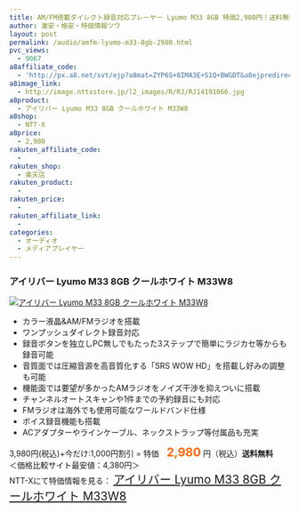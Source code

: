 ```yaml
---
title: AM/FM搭載ダイレクト録音対応プレーヤー Lyumo M33 8GB 特価2,980円！送料無料！
author: 激安・格安・特価情報ツウ
layout: post
permalink: /audio/amfm-lyumo-m33-8gb-2980.html
pvc_views:
  - 9067
a8affiliate_code:
  - 'http://px.a8.net/svt/ejp?a8mat=ZYP6S+8IMA3E+S1Q+BWGDT&a8ejpredirect=http://nttxstore.jp/_II_ID14346833'
a8image_link:
  - http://image.nttxstore.jp/l2_images/R/RJ/RJ14191066.jpg
a8product:
  - アイリバー Lyumo M33 8GB クールホワイト M33W8
a8shop:
  - NTT-X
a8price:
  - 2,980
rakuten_affiliate_code:
  - 
rakuten_shop:
  - 楽天店
rakuten_product:
  - 
rakuten_price:
  - 
rakuten_affiliate_link:
  - 
categories:
  - オーディオ
  - メディアプレイヤー
---
```

### アイリバー Lyumo M33 8GB クールホワイト M33W8

<div class="img-bg2 img_L">
  <a title="アイリバー Lyumo M33 8GB クールホワイト M33W8" href="http://px.a8.net/svt/ejp?a8mat=ZYP6S+8IMA3E+S1Q+BWGDT&a8ejpredirect=http://nttxstore.jp/_II_ID14346833" target="_blank"><img src="http://i0.wp.com/image.nttxstore.jp/l2_images/R/RJ/RJ14191066.jpg?resize=120%2C120" border="0" alt="アイリバー Lyumo M33 8GB クールホワイト M33W8" style="border: 0pt none;" data-recalc-dims="1" /></a>
</div>

<!--more-->

  * カラー液晶&#038;AM/FMラジオを搭載
  * ワンプッシュダイレクト録音対応
  * 録音ボタンを独立しPC無しでもたった3ステップで簡単にラジカセ等からも録音可能
  * 音質面では圧縮音源を高音質化する「SRS WOW HD」を搭載し好みの調整も可能
  * 機能面では要望が多かったAMラジオをノイズ干渉を抑えついに搭載
  * チャンネルオートスキャンや1件までの予約録音にも対応
  * FMラジオは海外でも使用可能なワールドバンド仕様
  * ボイス録音機能も搭載
  * ACアダプターやラインケーブル、ネックストラップ等付属品も充実

3,980円(税込)+今だけ:1,000円割引 = 特価　<span style="color: #ff6600; font-size: 150%;"><strong>2,980</strong></span> 円（税込）**送料無料**  
＜価格比較サイト最安値：4,380円＞  
NTT-Xにて特価情報を見る： <span style="font-size: 150%;"><a href="http://px.a8.net/svt/ejp?a8mat=ZYP6S+8IMA3E+S1Q+BWGDT&a8ejpredirect=http://nttxstore.jp/_II_ID14346833" target="_blank">アイリバー Lyumo M33 8GB クールホワイト M33W8</a></span>